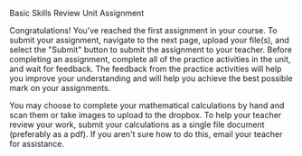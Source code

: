 Basic Skills Review Unit Assignment

Congratulations! You've reached the first assignment in your course. To submit your assignment, navigate to the next page, upload your file(s), and select the "Submit" button to submit the assignment to your teacher. Before completing an assignment, complete all of the practice activities in the unit, and wait for feedback. The feedback from the practice activities will help you improve your understanding and will help you achieve the best possible mark on your assignments.

You may choose to complete your mathematical calculations by hand and scan them or take images to upload to the dropbox. To help your teacher review your work, submit your calculations as a single file document (preferably as a pdf). If you aren't sure how to do this, email your teacher for assistance.